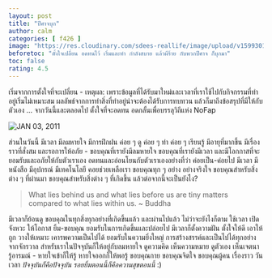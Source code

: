 ```yaml
---
layout: post
title: "ปีศาจบุก"
author: calm
categories: [ f426 ]
image: "https://res.cloudinary.com/sdees-reallife/image/upload/v1599301040/2013-02-03_10-48-12_502_Thalang.jpg"
beforetoc: "ตั้งใจเปลี่ยน อดทนไว้ เริ่มและทำ กำลังสบาย แล้วผีร้าย กับพวกปีศาจ ก็บุกมา"
toc: false
rating: 4.5
---
```

เริ่มจากการตั้งใจที่จะเปลี่ยน - เหตุผล: เพราะข้อมูลที่ได้รับมาใหม่และเวลาที่เราใช้ไปกับกิจกรรมที่ทำอยู่เริ่มไม่เหมาะสม ผลลัพธ์จากการทำสิ่งที่ทำอยู่น่าจะต้องได้รับการทบทวน แล้วก็มาถึงข้อสรุปที่มีให้กับตัวเอง ... จากวันนี้และตลอดไป ตั้งใจที่จะอดทน อดกลั้นเพื่อบรรลุวิถีแห่ง NoFap

![JAN 03, 2011](https://res.cloudinary.com/sdees-reallife/image/upload/v1555236899/SAM_0665.jpg)

ส่วนในวันนี้ มีเวลา มีลมหายใจ มีการฝึกฝน ค่อย ๆ ดู ค่อย ๆ ทำ ค่อย ๆ เรียนรู้ มีอายุที่มากขึ้น มีเรื่องราวที่สั่งสม และรอการให้อภัย - ขอบคุณที่เรายังมีลมหายใจ ขอบคุณที่เรายังมีเวลา และมีโอกกาสที่จะยอมรับและอภัยให้กับตัวเราเอง อดทนและอ่อนโยนกับตัวเราเองอย่างที่ว่า ค่อยเป็น-ค่อยไป มีเวลา มีหนังสือ มีอุปกรณ์ มีเทคโนโลยี คอยช่วยเหลือเรา ขอบคุณทุก ๆ อย่าง อย่างจริงใจ ขอบคุณสำหรับสิ่งต่าง ๆ ที่ผ่านมา ขอบคุณสำหรับสิ่งต่าง ๆ ที่เกิดขึ้น แล้วต่อจากนี้จะเป็นยังไง?

> What lies behind us and what lies before us are tiny matters compared to what lies within us. ~ Buddha

มีเวลาก็ย้อนดู ขอบคุณในทุกสิ่งทุกอย่างที่เกิดขึ้นแล้ว และผ่านไปแล้ว ไม่ว่าจะยังไงก็ตาม ใช้เวลา เปิดจังหวะ ให้โอกาส ยิ้ม-ขอบคุณ ยอมรับในการเกิดขึ้นและปล่อยไป มีเวลาก็ตั้งความฝัน ตั้งใจให้ดี เอาให้ถูก วางให้เหมาะ เคารพความเป็นไปได้ ยอมรับในความยิ่งใหญ่ การสร้างสรรค์และเป็นไปได้ทุกอย่างจากจักรวาล สำหรับเราในปัจจุบันก็ให้อยู่กับลมหายใจ ดูความคิด เห็นความหมาย ดูตัวเอง เห็นเจตนา รู้อารมณ์ - หายใจเข้าก็ให้รู้ หายใจออกก็ให้พอรู้ ขอบคุณกาย ขอบคุณจิตใจ ขอบคุณผู้คน เรื่องราว วันเวลา *ปัจจุบันก็คือปัจจุบัน รอยยิ้มตอนนี้ก็คือความสุขตอนนี้* :)
